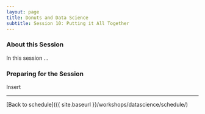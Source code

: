```yaml
---
layout: page
title: Donuts and Data Science
subtitle: Session 10: Putting it All Together
---
```


### About this Session

In this session ...

### Preparing for the Session

Insert

* * *

[Back to schedule]({{ site.baseurl }}/workshops/datascience/schedule/)